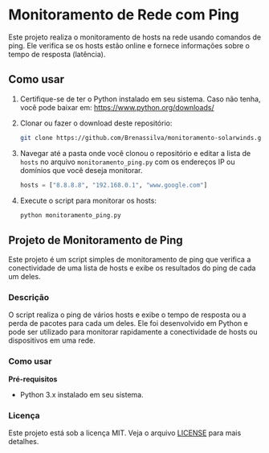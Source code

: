 # Monitoramento de Rede com Ping

Este projeto realiza o monitoramento de hosts na rede usando comandos de ping. Ele verifica se os hosts estão online e fornece informações sobre o tempo de resposta (latência).

## Como usar

1. Certifique-se de ter o Python instalado em seu sistema. Caso não tenha, você pode baixar em: https://www.python.org/downloads/
2. Clonar ou fazer o download deste repositório:
    ```bash
    git clone https://github.com/Brenassilva/monitoramento-solarwinds.git
    ```
3. Navegar até a pasta onde você clonou o repositório e editar a lista de `hosts` no arquivo `monitoramento_ping.py` com os endereços IP ou domínios que você deseja monitorar.

    ```python
    hosts = ["8.8.8.8", "192.168.0.1", "www.google.com"]
    ```

4. Execute o script para monitorar os hosts:
    ```bash
    python monitoramento_ping.py
    ```

## Projeto de Monitoramento de Ping

Este projeto é um script simples de monitoramento de ping que verifica a conectividade de uma lista de hosts e exibe os resultados do ping de cada um deles.

### Descrição
O script realiza o ping de vários hosts e exibe o tempo de resposta ou a perda de pacotes para cada um deles. Ele foi desenvolvido em Python e pode ser utilizado para monitorar rapidamente a conectividade de hosts ou dispositivos em uma rede.

### Como usar

**Pré-requisitos**
- Python 3.x instalado em seu sistema.

### Licença

Este projeto está sob a licença MIT. Veja o arquivo [LICENSE](LICENSE) para mais detalhes.
